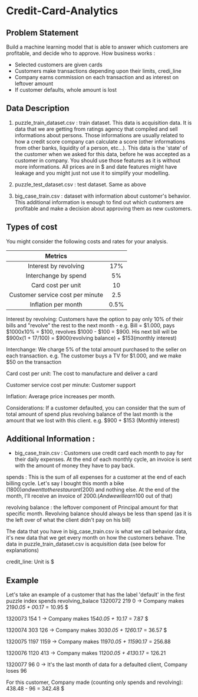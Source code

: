 # Credit-Card-Analytics

## Problem Statement 
Build a machine learning model that is able to answer which customers are profitable, and decide who to approve. How business works :
- Selected customers are given cards
- Customers make transactions depending upon their limits, credi_line
- Company earns commission on each transaction and as interest on leftover amount 
- If customer defaults, whole amount is lost 

## Data Description
1. puzzle_train_dataset.csv : train dataset. This data is acquisition data. It is data that we are getting from ratings agency that compiled and sell informations about persons. Those informations are usually related to how a credit score company can calculate a score (other informations from other banks, liquidity of a person, etc...). This data is the 'state' of the customer when we asked for this data, before he was accepted as a customer in company.
You should use those features as it is without more informations. All prices are in $ and date features might have leakage and you might just not use it to simplify your modelling.

2. puzzle_test_dataset.csv : test dataset. Same as above

3. big_case_train.csv : dataset with information about customer's behavior. This additional information is enough to find out which customers are profitable and make a decision about approving them as new customers. 

## Types of cost
You might consider the following costs and rates for your analysis.

|           Metrics                       |      |
|:---------------------------------------:|:----:|
|          Interest by revolving          |  17% |  : commission earned as interest on leftover amount 
|          Interchange by spend           |  5%  |  : commission earned on each transaction
|            Card cost per unit           |  10  |
|     Customer service cost per minute    |  2.5 |
|           Inflation per month           | 0.5% |


Interest by revolving: Customers have the option to pay only 10% of their bills and "revolve" the rest to the next month - e.g. Bill = $1.000, pays $1000x10% = $100, revolves $1000 - $100 = $900. His next bill will be $900x(1 + 17/100) = $900(revolving balance) + $153(monthly interest)

Interchange: We charge 5% of the total amount purchased to the seller on each transaction. e.g. The customer buys a TV for $1.000, and we make $50 on the transaction

Card cost per unit: The cost to manufacture and deliver a card

Customer service cost per minute: Customer support

Inflation: Average price increases per month.

Considerations: If a customer defaulted, you can consider that the sum of total amount of spend plus revolving balance of the last month is the amount that we lost with this client. e.g. $900 + $153 (Monthly interest)

## Additional Information : 
- big_case_train.csv : Customers use credit card each month to pay for their daily expenses. At the end of each monthly cycle, an invoice is sent with the amount of money they have to pay back.

spends : This is the sum of all expenses for a customer at the end of each billing cycle. Let's say I bought this month a bike (1800$) and went to the restaurant (200$) and nothing else. At the end of the month, I'll receive an invoice of 2000$. (And we will earn 100$ out of that)

revolving balance :  the leftover component of Principal amount for that specific month. Revolving balance should always be less than spend (as it is the left over of what the client didn't pay on his bill)

The data that you have in big_case_train.csv is what we call behavior data, it's new data that we get every month on how the customers behave. The data in puzzle_train_dataset.csv is acquisition data (see below for explanations)

credit_line: Unit is $

## Example
Let's take an example of a customer that has the label 'default' in the first puzzle
index 		spends 		revolving_balace
1320072 	219 		0 -> Company makes 219*0.05 + 0*0.17 = 10.95 $

1320073 	154 		1 -> Company makes 154*0.05 + 1*0.17 = 7.87 $

1320074 	303 		126 -> Company makes 303*0.05 + 126*0.17 = 36.57 $

1320075 	1197 		1159 -> Company makes 1197*0.05 + 1159*0.17 = 256.88

1320076 	1120 		413 -> Company makes 1120*0.05 + 413*0.17 = 126.21

1320077 	96 			0 -> It's the last month of data for a defaulted client, Company loses 96

For this customer, Company made (counting only spends and revolving): 438.48 - 96 = 342.48 $







